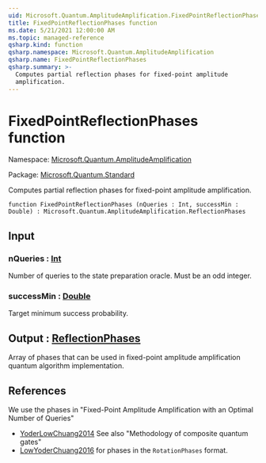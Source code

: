```yaml
---
uid: Microsoft.Quantum.AmplitudeAmplification.FixedPointReflectionPhases
title: FixedPointReflectionPhases function
ms.date: 5/21/2021 12:00:00 AM
ms.topic: managed-reference
qsharp.kind: function
qsharp.namespace: Microsoft.Quantum.AmplitudeAmplification
qsharp.name: FixedPointReflectionPhases
qsharp.summary: >-
  Computes partial reflection phases for fixed-point amplitude
  amplification.
---
```


# FixedPointReflectionPhases function

Namespace: [Microsoft.Quantum.AmplitudeAmplification](xref:Microsoft.Quantum.AmplitudeAmplification)

Package: [Microsoft.Quantum.Standard](https://nuget.org/packages/Microsoft.Quantum.Standard)


Computes partial reflection phases for fixed-point amplitudeamplification.

```qsharp
function FixedPointReflectionPhases (nQueries : Int, successMin : Double) : Microsoft.Quantum.AmplitudeAmplification.ReflectionPhases
```


## Input

### nQueries : [Int](xref:microsoft.quantum.qsharp.valueliterals#int-literals)

Number of queries to the state preparation oracle. Must be an oddinteger.


### successMin : [Double](xref:microsoft.quantum.qsharp.valueliterals#double-literals)

Target minimum success probability.



## Output : [ReflectionPhases](xref:Microsoft.Quantum.AmplitudeAmplification.ReflectionPhases)

Array of phases that can be used in fixed-point amplitude amplificationquantum algorithm implementation.

## References

We use the phases in "Fixed-Point Amplitude Amplification withan Optimal Number of Queries"- [YoderLowChuang2014](https://arxiv.org/abs/1409.3305)  See also "Methodology of composite quantum gates"- [LowYoderChuang2016](https://arxiv.org/abs/1603.03996)  for phases in the `RotationPhases` format.